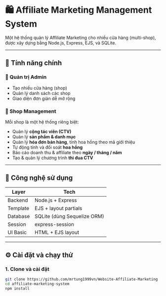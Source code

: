# 🛍️ Affiliate Marketing Management System

Một hệ thống quản lý Affiliate Marketing cho nhiều cửa hàng (multi-shop), được xây dựng bằng Node.js, Express, EJS, và SQLite.

---

## 🚀 Tính năng chính

### 👤 Quản trị Admin
- Tạo nhiều cửa hàng (shop)
- Quản lý danh sách các shop
- Giao diện đơn giản dễ mở rộng

### 🏪 Shop Management
Mỗi shop là một hệ thống riêng biệt:
- Quản lý **cộng tác viên (CTV)**
- Quản lý **sản phẩm & danh mục**
- Quản lý **hóa đơn bán hàng**, tính hoa hồng theo mã giới thiệu
- Tự động tính và đối soát **hoa hồng**
- Báo cáo doanh thu & affiliate theo **ngày / tháng / năm**
- Tạo & quản lý chương trình **thi đua CTV**

---

## 🧱 Công nghệ sử dụng

| Layer          | Tech                                   |
|----------------|----------------------------------------|
| Backend        | Node.js + Express                      |
| Template       | EJS + layout partials                  |
| Database       | SQLite (dùng Sequelize ORM)            |
| Session        | express-session                        |
| UI Basic       | HTML + EJS layout                      |

---

## ⚙️ Cài đặt và chạy thử

### 1. Clone và cài đặt
```bash
git clone https://github.com/mrtung1999vn/Website-Affiliate-Marketing
cd affiliate-marketing-system
npm install
